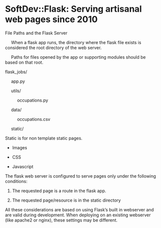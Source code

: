 # SoftDev::Flask: Serving artisanal web pages since 2010

File Paths and the Flask Server

     When a flask app runs, the directory where the flask file exists is considered the root directory of the web server.

     Paths for files opened by the app or supporting modules should be based on that root.

  


flask_jobs/

     app.py

     utils/

          occupations.py

     data/

          occupations.csv

     static/

  


Static is for non template static pages.

  * Images
  * CSS  

  * Javascript



  


The flask web server is configured to serve pages only under the following conditions:

  1. The requested page is a route in the flask app.  

  2. The requested page/resource is in the static directory



  


All these considerations are based on using Flask’s built in webserver and are valid during development. When deploying on an existing webserver (like apache2 or nginx), these settings may be different.
